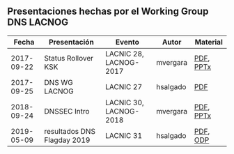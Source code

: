 ## Presentaciones hechas por el Working Group DNS LACNOG

| Fecha | Presentación | Evento | Autor | Material |
|-------|--------------|--------|-------|----------|
|2017-09-22 | Status Rollover KSK  | LACNIC 28, LACNOG-2017  | mvergara | [PDF](20170922-status_rollover_ksk-LACNIC28-LACNOG2017-mvergara.pdf), [PPTx](original/20170922-status_rollover_ksk-LACNIC28-LACNOG2017-mvergara.pptx) |
|2017-09-25 | DNS WG LACNOG | LACNIC 27 | hsalgado  | [PDF](20170925-dnswg-lacnog-LACNIC27-hsalgado.pdf) |
|2018-09-24 | DNSSEC Intro | LACNIC 30, LACNOG-2018 | mvergara | [PDF](20180924-DNSSEC_Intro-LACNIC30+LACNOG2018-mvergara.pdf), [PPTx](original/20180924-DNSSEC_Intro-LACNIC30+LACNOG2018-mvergara.pptx)
|2019-05-09 | resultados DNS Flagday 2019 | LACNIC 31 | hsalgado  | [PDF](20190509-dnsflagday-2019-resultados-LACNIC31-hsalgado.pdf), [ODP](original/20170925-dnswg-lacnog-LACNIC27-hsalgado.odp) |
